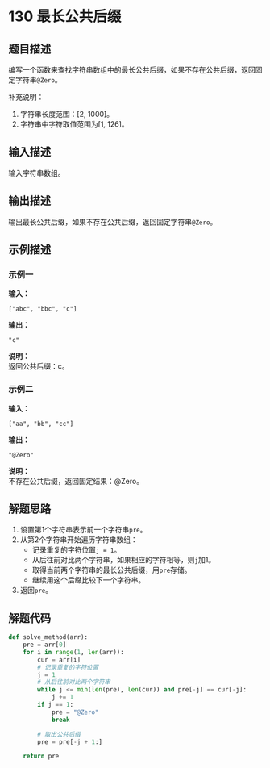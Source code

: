 # 130 最长公共后缀

## 题目描述

编写一个函数来查找字符串数组中的最长公共后缀，如果不存在公共后缀，返回固定字符串`@Zero`。

补充说明：
1. 字符串长度范围：[2, 1000]。
2. 字符串中字符取值范围为[1, 126]。

## 输入描述

输入字符串数组。

## 输出描述

输出最长公共后缀，如果不存在公共后缀，返回固定字符串`@Zero`。

## 示例描述

### 示例一

**输入：**
```text
["abc", "bbc", "c"]
```

**输出：**
```text
"c"
```

**说明：**  
返回公共后缀：c。

### 示例二

**输入：**
```text
["aa", "bb", "cc"]
```

**输出：**
```text
"@Zero"
```

**说明：**  
不存在公共后缀，返回固定结果：@Zero。

## 解题思路

1. 设置第1个字符串表示前一个字符串`pre`。
2. 从第2个字符串开始遍历字符串数组：
   - 记录重复的字符位置`j = 1`。
   - 从后往前对比两个字符串，如果相应的字符相等，则`j`加1。
   - 取得当前两个字符串的最长公共后缀，用`pre`存储。
   - 继续用这个后缀比较下一个字符串。 
3. 返回`pre`。

## 解题代码

```python
def solve_method(arr):
    pre = arr[0]
    for i in range(1, len(arr)):
        cur = arr[i]
        # 记录重复的字符位置
        j = 1
        # 从后往前对比两个字符串
        while j <= min(len(pre), len(cur)) and pre[-j] == cur[-j]:
            j += 1
        if j == 1:
            pre = "@Zero"
            break

        # 取出公共后缀
        pre = pre[-j + 1:]

    return pre
```